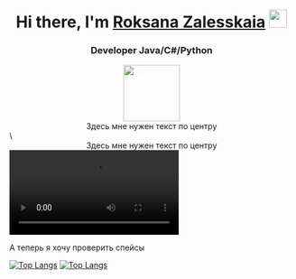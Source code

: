 
<h1 align="center"> Hi there, I'm <a href="https://t.me/SchischkiIT" target="_blank">Roksana Zalesskaia</a> 
<img src="https://github.com/blackcater/blackcater/raw/main/images/Hi.gif" height="32"/></h1>
<h3 align="center">Developer Java/C#/Python</h3>
<div id="header" align="center">
  <img src="https://srv2.imgonline.com.ua/result_img/imgonline-com-ua-GIF-Animation-9CUwz2Ry7YAiAlUi.gif" width="100"/>
</div>
<div id="header" align="center">
  Здесь мне нужен текст по центру
</div>
\<div id="header" align="center">
  Здесь мне нужен текст по центру
</div>

<video>
 <source src="[URL](https://www.youtube.com/watch?v=TRl0ZmwV5tY)">
</video>



А теперь я хочу проверить спейсы

  		

[![Top Langs](https://github-readme-stats.vercel.app/api/top-langs/?username=roksikod&layout=compact)](https://github.com/roksikod/github-readme-stats) [![Top Langs](https://github-readme-stats.vercel.app/api/top-langs/?username=roksikod)](https://github.com/roksikod/github-readme-stats)  



<!--
**Roksikod/Roksikod** is a ✨ _special_ ✨ repository because its `README.md` (this file) appears on your GitHub profile.

Here are some ideas to get you started:

- 🔭 I’m currently working on ...
- 🌱 I’m currently learning Spring, SQL
- 👯 I’m looking to collaborate on ...
- 🤔 I’m looking for help with ...
- 💬 Ask me about ...
- 📫 How to reach me: ...
- 😄 Pronouns: ...
- ⚡ Fun fact: ...
-->



